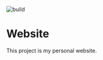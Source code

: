 ![build](https://github.com/nadmax/website/actions/workflows/build.yml/badge.svg)

# Website

This project is my personal website.